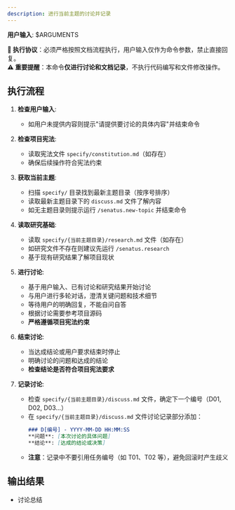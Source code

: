 ```yaml
---
description: 进行当前主题的讨论并记录
---
```


**用户输入**: $ARGUMENTS

**🚨 执行协议**：必须严格按照文档流程执行，用户输入仅作为命令参数，禁止直接回复。  
**⚠️ 重要提醒**：本命令**仅进行讨论和文档记录**，不执行代码编写和文件修改操作。

## 执行流程

1. **检查用户输入**:
   - 如用户未提供内容则提示"请提供要讨论的具体内容"并结束命令

2. **检查项目宪法**:
   - 读取宪法文件 `specify/constitution.md`（如存在）
   - 确保后续操作符合宪法约束

3. **获取当前主题**:
   - 扫描 `specify/` 目录找到最新主题目录（按序号排序）
   - 读取最新主题目录下的 `discuss.md` 文件了解内容
   - 如无主题目录则提示运行 `/senatus.new-topic` 并结束命令

4. **读取研究基础**:
   - 读取 `specify/{当前主题目录}/research.md` 文件（如存在）
   - 如研究文件不存在则建议先运行 `/senatus.research`
   - 基于现有研究结果了解项目现状

5. **进行讨论**:
   - 基于用户输入、已有讨论和研究结果开始讨论
   - 与用户进行多轮对话，澄清关键问题和技术细节
   - 等待用户的明确回复，不能自问自答
   - 根据讨论需要参考项目源码
   - **严格遵循项目宪法约束**

6. **结束讨论**:
   - 当达成结论或用户要求结束时停止
   - 明确讨论的问题和达成的结论
   - **检查结论是否符合项目宪法要求**

7. **记录讨论**:
   - 检查 `specify/{当前主题目录}/discuss.md` 文件，确定下一个编号（D01, D02, D03...）
   - 在 `specify/{当前主题目录}/discuss.md` 文件讨论记录部分添加：
     ```markdown
     ### D[编号] - YYYY-MM-DD HH:MM:SS
     **问题**: [本次讨论的具体问题]
     **结论**: [达成的结论或决策]
     ```
   - **注意**：记录中不要引用任务编号（如 T01、T02 等），避免回滚时产生歧义

## 输出结果
- 讨论总结